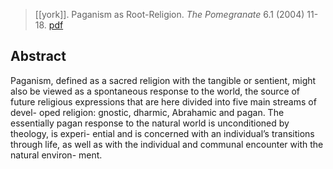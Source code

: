 > [[york]]. Paganism as Root-Religion. *The Pomegranate* 6.1 (2004) 11-18. [pdf](a/m-york2004.pdf)

## Abstract
Paganism, defined as a sacred religion with the tangible or sentient, might also be viewed as a spontaneous response to the world, the source of future religious expressions that are here divided into five main streams of devel- oped religion: gnostic, dharmic, Abrahamic and pagan. The essentially pagan response to the natural world is unconditioned by theology, is experi- ential and is concerned with an individual’s transitions through life, as well as with the individual and communal encounter with the natural environ- ment.